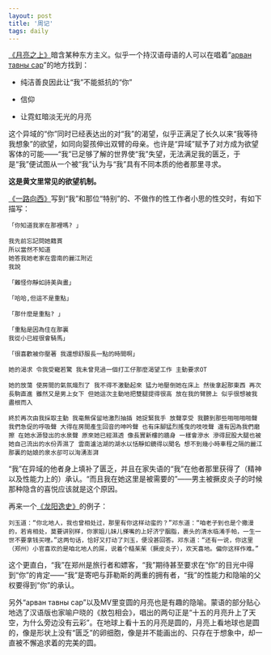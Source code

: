 ```yaml
---
layout: post
title: '周记'
tags: daily
---
```


[《月亮之上》](https://www.bilibili.com/video/BV1734y1C7p2?spm_id_from=333.999.0.0)暗含某种东方主义。似乎一个持汉语母语的人可以在唱着“[арван тавны сар](https://www.youtube.com/watch?v=uWCAa3kMOi4)”的地方找到：

- 纯洁善良因此让“我”不能抵抗的“你”

- 信仰

- 让霓虹暗淡无光的月亮

这个异域的“你”同时已经表达出的对“我”的渴望，似乎正满足了长久以来“我等待我想象”的欲望，如同向婴孩伸出双臂的母亲。也许是“异域”赋予了对方成为欲望客体的可能——“我”已足够了解的世界使“我”失望，无法满足我的匮乏，于是“我”便试图从一个被“我”认为与“我”具有不同本质的他者那里寻求。

**这是黄文里常见的欲望机制。**

[《一路向西》](https://evchk.fandom.com/zh/wiki/%E6%9D%B1%E8%8E%9E%E7%9A%84%E6%A3%AE%E6%9E%97#.E4.BA.8C.E7.AB.A0)写到“我”和那位“特别”的、不做作的性工作者小思的性交时，有如下描写：

```
「你知道我家在那裡嗎? 」

我先前忘記問她籍貫
所以當然不知道
她答我她老家在雲南的麗江附近
我說

「難怪你靜如詩美與畫」

「哈哈,但這不是重點」

「那什麼是重點? 」

「重點是因為住在那裏
我從小已經很會騎馬」
```

```
「很喜歡被你壓著 我還想舒服長一點的時間啊」

她的渴求 令我受寵若驚 我未曾見過一個打工仔那麼渴望工作 主動要求OT

她的放蕩 使房間的氣氛熾烈了 我不得不激動起來 猛力地壓倒她在床上 然後拿起那東西 再次長駒直進 雖然又是男上女下 但她這次主動地把雙腿提得很高 放在我的臂膀上 似乎很想被我盡根而入

終於再次由我採取主動 我毫無保留地激烈抽插 她捉緊我手 放聲享受 我聽到那些啪啪啪啪聲 我們急促的呼吸聲 大得在房間產生回音的呻吟聲 也有床腳猛烈搖曳的吱吱聲 還有因為我們磨擦 在她水源發出的水泉聲 原來她已經濕透 像長實新樓的牆身 一樣會滲水 滲得屁股大腿也被她自己流出的水份弄濕了 雲南瀘沽湖的湖水以恬靜如鏡得以聞名 想不到幾小時車程之隔的麗江 那裏的姑娘的泉水卻可以洶湧澎湃
```

“我”在异域的他者身上填补了匮乏，并且在家失语的“我”在他者那里获得了（精神以及性能力上的）承认。“而且我在她这里是被需要的”——男主被撅皮炎子的时候那种隐含的喜悦应该就是这个原因。

再来一个[《龙阳逸史》](https://ctext.org/wiki.pl?if=gb&chapter=55922&remap=gb)的例子：

```
刘玉道：“你北地人，我也曾相处过，那里有你这样动蛮的？”邓东道：“咱老子到也是个撒漫的，若肯相处，莫要讲别样，你家姐儿妹儿搽嘴的上好济宁胭脂，裹头的清水临淆手帕，一生一世不要拿钱买哩。”这两句话，恰好又打动了刘玉，便没甚回答。邓东道：“还有一说，你这里（郑州）小官喜欢的是咱北地人的屌，说着个糙茱茱（撅皮炎子），欢天喜地。偏你这样作难。”
```

这个更直白，“我”在郑州是旅行者和嫖客，“我”期待甚至要求在“你”的目光中得到“你”的肯定——“我”是寄吧与菲勒斯的两重的拥有者，“我”的性能力和隐喻的父权要得到“你”的承认。

另外“арван тавны сар”以及MV里变圆的月亮也是有趣的隐喻。蒙语的部分贴心地选了汉语版也家喻户晓的《敖包相会》，唱出的两句正是“十五的月亮升上了天空，为什么旁边没有云彩”。在地球上看十五的月亮是圆的，月亮上看地球也是圆的，像是形状上没有“匮乏”的卵细胞，像是并不能画出的、只存在于想象中，却一直被不懈追求着的完美的圆。